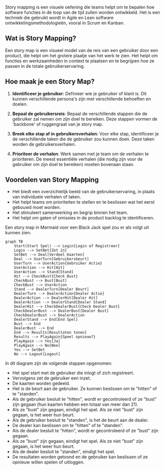 
Story mapping is een visuele oefening die teams helpt om te bepalen hoe software functies in de loop van de tijd zullen worden ontwikkeld. Het is een techniek die gebruikt wordt in Agile en Lean software ontwikkelingsmethodologieën, vooral in Scrum en Kanban.

## Wat is Story Mapping?

Een story map is een visueel model van de reis van een gebruiker door een product, die helpt om het grotere plaatje van het werk te zien. Het helpt om functies en werkzaamheden in context te plaatsen en te begrijpen hoe ze passen in de totale gebruikerservaring.

## Hoe maak je een Story Map?

1. **Identificeer je gebruiker**: Definieer wie je gebruiker of klant is. Dit kunnen verschillende persona's zijn met verschillende behoeften en doelen.

2. **Bepaal de gebruikersreis**: Bepaal de verschillende stappen die de gebruiker zal nemen om zijn doel te bereiken. Deze stappen vormen de 'backbone' of ruggengraat van je story map.

3. **Breek elke stap af in gebruikersverhalen**: Voor elke stap, identificeer je de verschillende taken die de gebruiker zou kunnen doen. Deze taken worden de gebruikersverhalen.

4. **Prioriteer de verhalen**: Werk samen met je team om de verhalen te prioriteren. De meest essentiële verhalen (die nodig zijn voor de gebruiker om zijn doel te bereiken) moeten bovenaan staan.

## Voordelen van Story Mapping

- Het biedt een overzichtelijk beeld van de gebruikerservaring, in plaats van individuele verhalen of taken.
- Het helpt teams om prioriteiten te stellen en te beslissen wat het eerst gebouwd moet worden.
- Het stimuleert samenwerking en begrip binnen het team.
- Het helpt om gaten of omissies in de product backlog te identificeren.


Een story map in Mermaid voor een Black Jack spel zou er als volgt uit kunnen zien. 

```mermaid
graph TB
    Start(Start Spel) --> Login[Login of Registreer]
    Login --> SetBet[Zet in]
    SetBet --> Deal[Verdeel Kaarten]
    Deal --> UserTurn[Gebruikersbeurt]
    UserTurn --> UserAction{Gebruiker Actie}
    UserAction --> Hit[Hit]
    UserAction --> Stand[Stand]
    Hit --> CheckBust{Check Bust}
    CheckBust --> Bust[Bust]
    CheckBust --> UserAction
    Stand --> DealerTurn[Dealer Beurt]
    DealerTurn --> DealerAction{Dealer Actie}
    DealerAction --> DealerHit[Dealer Hit]
    DealerAction --> DealerStand[Dealer Stand]
    DealerHit --> CheckDealerBust{Check Dealer Bust}
    CheckDealerBust --> DealerBust[Dealer Bust]
    CheckDealerBust --> DealerAction
    DealerStand --> End[End Spel]
    Bust --> End
    DealerBust --> End
    End --> Results[Resultaten tonen]
    Results --> PlayAgain{Speel opnieuw?}
    PlayAgain --> Yes[Ja]
    PlayAgain --> No[Nee]
    Yes --> SetBet
    No --> Logout[Logout]
```

In dit diagram zijn de volgende stappen opgenomen:

- Het spel start met de gebruiker die inlogt of zich registreert.
- Vervolgens zet de gebruiker een inzet.
- De kaarten worden gedeeld.
- Het is de beurt aan de gebruiker. Ze kunnen beslissen om te "hitten" of te "standen".
- Als de gebruiker besluit te "hitten", wordt er gecontroleerd of ze "bust" zijn gegaan (hun kaarten hebben een totaal van meer dan 21).
- Als ze "bust" zijn gegaan, eindigt het spel. Als ze niet "bust" zijn gegaan, is het weer hun beurt.
- Als de gebruiker besluit te "standen", is het de beurt aan de dealer.
- De dealer kan beslissen om te "hitten" of te "standen".
- Als de dealer besluit te "hitten", wordt er gecontroleerd of ze "bust" zijn gegaan.
- Als ze "bust" zijn gegaan, eindigt het spel. Als ze niet "bust" zijn gegaan, is het weer hun beurt.
- Als de dealer besluit te "standen", eindigt het spel.
- De resultaten worden getoond en de gebruiker kan beslissen of ze opnieuw willen spelen of uitloggen.